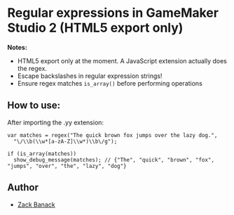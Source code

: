 # Regular expressions in GameMaker Studio 2 (HTML5 export only)

**Notes:**
* HTML5 export only at the moment. A JavaScript extension actually does the regex.
* Escape backslashes in regular expression strings!
* Ensure regex matches `is_array()` before performing operations

## How to use:
After importing the .yy extension:
```
var matches = regex("The quick brown fox jumps over the lazy dog.",
  "\/\\b(\\w*[a-zA-Z]\\w*)\\b\/g");

if (is_array(matches))
  show_debug_message(matches); // {"The", "quick", "brown", "fox", "jumps", "over", "the", "lazy", "dog"}
```

## Author
- [Zack Banack](https://www.zackbanack.com/)
